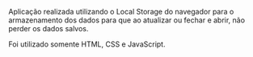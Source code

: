 Aplicação realizada utilizando o Local Storage do navegador para o armazenamento dos dados para que ao atualizar ou fechar e abrir, não perder os dados salvos. 

Foi utilizado somente HTML, CSS e JavaScript. 

